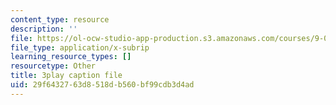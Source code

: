 ```yaml
---
content_type: resource
description: ''
file: https://ol-ocw-studio-app-production.s3.amazonaws.com/courses/9-00sc-introduction-to-psychology-fall-2011/29f6432763d8518db560bf99cdb3d4ad_kD3CswjYb2E.vtt
file_type: application/x-subrip
learning_resource_types: []
resourcetype: Other
title: 3play caption file
uid: 29f64327-63d8-518d-b560-bf99cdb3d4ad
---
```

